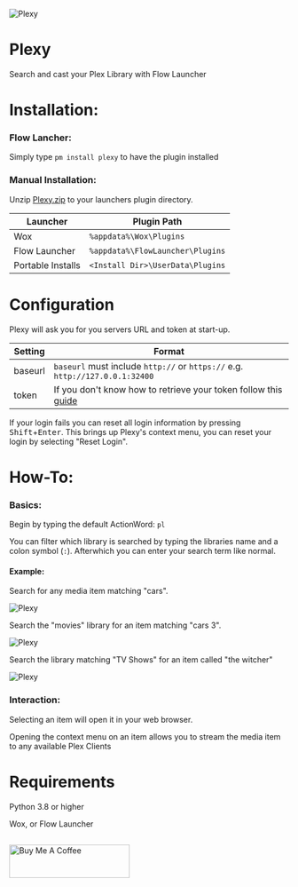 ![Plexy](https://github.com/Garulf/Plexy/assets/535299/04582125-0294-4092-80fd-19c2ce9de3dd)

# Plexy
 Search and cast your Plex Library with Flow Launcher

# Installation:

### Flow Lancher:

Simply type `pm install plexy` to have the plugin installed

### Manual Installation:

Unzip [Plexy.zip](https://github.com/Garulf/Plexy/releases/latest) to your launchers plugin directory.

| Launcher          | Plugin Path                      |
|-------------------|----------------------------------|
| Wox               | `%appdata%\Wox\Plugins`          |
| Flow Launcher     | `%appdata%\FlowLauncher\Plugins` |
| Portable Installs | `<Install Dir>\UserData\Plugins` |

# Configuration

Plexy will ask you for you servers URL and token at start-up.

| Setting       | Format                                                                                                                                       |
|---------------|----------------------------------------------------------------------------------------------------------------------------------------------|
| baseurl       | `baseurl` must include `http://` or `https://` e.g. `http://127.0.0.1:32400`                                                                 |
| token         | If you don't know how to retrieve your token follow this [guide](https://support.plex.tv/articles/201638786-plex-media-server-url-commands/) |

If your login fails you can reset all login information by pressing <kbd>Shift</kbd>+<kbd>Enter</kbd>. This brings up Plexy's context menu, you can reset your login by selecting "Reset Login".


# How-To:

### Basics:

Begin by typing the default ActionWord: `pl`

You can filter which library is searched by typing the libraries name and a colon symbol (`:`). Afterwhich you can enter your search term like normal.


#### Example:

Search for any media item matching "cars".

![Plexy](https://github.com/Garulf/Plexy/assets/535299/c592f4bf-2b15-49a1-8d3a-4e76a976b88d)

Search the "movies" library for an item matching "cars 3".

![Plexy](https://github.com/Garulf/Plexy/assets/535299/f3dee70a-bb7c-4cbe-bccf-8f231c88bcc7)

Search the library matching "TV Shows" for an item called "the witcher"

![Plexy](https://github.com/Garulf/Plexy/assets/535299/7a2da5c4-9f76-431a-b6a9-e7442c3ce571)


### Interaction:

Selecting an item will open it in your web browser.

Opening the context menu on an item allows you to stream the media item to any available Plex Clients

# Requirements

Python 3.8 or higher

Wox, or Flow Launcher

##
<a href="https://www.buymeacoffee.com/garulf" target="_blank"><img src="https://cdn.buymeacoffee.com/buttons/v2/default-green.png" alt="Buy Me A Coffee" style="height: 60px !important;width: 217px !important;" ></a>
